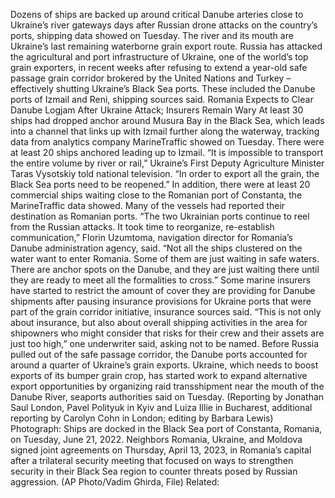 Dozens of ships are backed up around critical Danube arteries close to Ukraine’s river gateways days after Russian drone attacks on the country’s ports, shipping data showed on Tuesday.
The river and its mouth are Ukraine’s last remaining waterborne grain export route.
Russia has attacked the agricultural and port infrastructure of Ukraine, one of the world’s top grain exporters, in recent weeks after refusing to extend a year-old safe passage grain corridor brokered by the United Nations and Turkey – effectively shutting Ukraine’s Black Sea ports.
These included the Danube ports of Izmail and Reni, shipping sources said.
Romania Expects to Clear Danube Logjam After Ukraine Attack; Insurers Remain Wary
At least 30 ships had dropped anchor around Musura Bay in the Black Sea, which leads into a channel that links up with Izmail further along the waterway, tracking data from analytics company MarineTraffic showed on Tuesday.
There were at least 20 ships anchored leading up to Izmail.
“It is impossible to transport the entire volume by river or rail,” Ukraine’s First Deputy Agriculture Minister Taras Vysotskiy told national television.
“In order to export all the grain, the Black Sea ports need to be reopened.”
In addition, there were at least 20 commercial ships waiting close to the Romanian port of Constanta, the MarineTraffic data showed. Many of the vessels had reported their destination as Romanian ports.
“The two Ukrainian ports continue to reel from the Russian attacks. It took time to reorganize, re-establish communication,” Florin Uzumtoma, navigation director for Romania’s Danube administration agency, said.
“Not all the ships clustered on the water want to enter Romania. Some of them are just waiting in safe waters. There are anchor spots on the Danube, and they are just waiting there until they are ready to meet all the formalities to cross.”
Some marine insurers have started to restrict the amount of cover they are providing for Danube shipments after pausing insurance provisions for Ukraine ports that were part of the grain corridor initiative, insurance sources said.
“This is not only about insurance, but also about overall shipping activities in the area for shipowners who might consider that risks for their crew and their assets are just too high,” one underwriter said, asking not to be named.
Before Russia pulled out of the safe passage corridor, the Danube ports accounted for around a quarter of Ukraine’s grain exports.
Ukraine, which needs to boost exports of its bumper grain crop, has started work to expand alternative export opportunities by organizing raid transshipment near the mouth of the Danube River, seaports authorities said on Tuesday.
(Reporting by Jonathan Saul London, Pavel Polityuk in Kyiv and Luiza Illie in Bucharest, additional reporting by Carolyn Cohn in London; editing by Barbara Lewis)
Photograph: Ships are docked in the Black Sea port of Constanta, Romania, on Tuesday, June 21, 2022. Neighbors Romania, Ukraine, and Moldova signed joint agreements on Thursday, April 13, 2023, in Romania’s capital after a trilateral security meeting that focused on ways to strengthen security in their Black Sea region to counter threats posed by Russian aggression. (AP Photo/Vadim Ghirda, File)
Related: